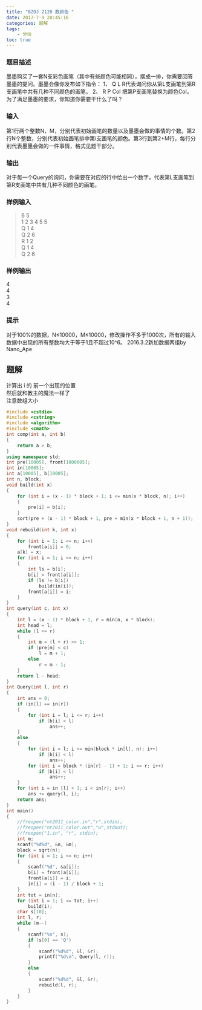 ```yaml
---
title: "BZOJ 2120 数颜色 "
date: 2017-7-9 20:45:16
categories: 题解
tags:
    - 分块
toc: true
---
```



### 题目描述
墨墨购买了一套N支彩色画笔（其中有些颜色可能相同），摆成一排，你需要回答墨墨的提问。墨墨会像你发布如下指令： 1、 Q L R代表询问你从第L支画笔到第R支画笔中共有几种不同颜色的画笔。 2、 R P Col 把第P支画笔替换为颜色Col。为了满足墨墨的要求，你知道你需要干什么了吗？
<!--more-->  

### 输入
第1行两个整数N，M，分别代表初始画笔的数量以及墨墨会做的事情的个数。第2行N个整数，分别代表初始画笔排中第i支画笔的颜色。第3行到第2+M行，每行分别代表墨墨会做的一件事情，格式见题干部分。

### 输出
对于每一个Query的询问，你需要在对应的行中给出一个数字，代表第L支画笔到第R支画笔中共有几种不同颜色的画笔。

### 样例输入
>6 5  
1 2 3 4 5 5  
Q 1 4  
Q 2 6  
R 1 2  
Q 1 4  
Q 2 6  

### 样例输出
4  
4  
3  
4  

### 提示
对于100%的数据，N≤10000，M≤10000，修改操作不多于1000次，所有的输入数据中出现的所有整数均大于等于1且不超过10^6。
2016.3.2新加数据两组by Nano_Ape


## 题解

计算出 i 的 前一个出现的位置  
然后就和教主的魔法一样了  
注意数组大小

```c++  
#include <cstdio>
#include <cstring>
#include <algorithm>
#include <cmath>
int comp(int a, int b)
{
    return a > b;
}
using namespace std;
int pre[10005], front[1000005];
int in[10005];
int a[10005], b[10005];
int n, block;
void build(int x)
{
    for (int i = (x - 1) * block + 1; i <= min(x * block, n); i++)
    {
        pre[i] = b[i];
    }
    sort(pre + (x - 1) * block + 1, pre + min(x * block + 1, n + 1));
}
void rebuild(int k, int x)
{
    for (int i = 1; i <= n; i++)
        front[a[i]] = 0;
    a[k] = x;
    for (int i = 1; i <= n; i++)
    {
        int ls = b[i];
        b[i] = front[a[i]];
        if (ls != b[i])
            build(in[i]);
        front[a[i]] = i;
    }
}
int query(int c, int x)
{
    int l = (x - 1) * block + 1, r = min(n, x * block);
    int head = l;
    while (l <= r)
    {
        int m = (l + r) >> 1;
        if (pre[m] < c)
            l = m + 1;
        else
            r = m - 1;
    }
    return l - head;
}
int Query(int l, int r)
{
    int ans = 0;
    if (in[l] == in[r])
    {
        for (int i = l; i <= r; i++)
            if (b[i] < l)
                ans++;
    }
    else
    {
        for (int i = l; i <= min(block * in[l], n); i++)
            if (b[i] < l)
                ans++;
        for (int i = block * (in[r] - 1) + 1; i <= r; i++)
            if (b[i] < l)
                ans++;
    }
    for (int i = in [l] + 1; i < in[r]; i++)
        ans += query(l, i);
    return ans;
}
int main()
{
    //freopen("nt2011_color.in","r",stdin);
    //freopen("nt2011_color.out","w",stdout);
    //freopen("1.in", "r", stdin);
    int m;
    scanf("%d%d", &n, &m);
    block = sqrt(n);
    for (int i = 1; i <= n; i++)
    {
        scanf("%d", &a[i]);
        b[i] = front[a[i]];
        front[a[i]] = i;
        in[i] = (i - 1) / block + 1;
    }
    int tot = in[n];
    for (int i = 1; i <= tot; i++)
        build(i);
    char s[10];
    int l, r;
    while (m--)
    {
        scanf("%s", s);
        if (s[0] == 'Q')
        {
            scanf("%d%d", &l, &r);
            printf("%d\n", Query(l, r));
        }
        else
        {
            scanf("%d%d", &l, &r);
            rebuild(l, r);
        }
    }
}
```  

